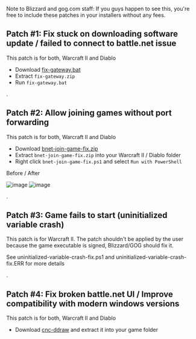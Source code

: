 Note to Blizzard and gog.com staff: If you guys happen to see this, you're free to include these patches in your installers without any fees.


Patch #1: Fix stuck on downloading software update / failed to connect to battle.net issue
-----------------
This patch is for both, Warcraft II and Diablo

 - Download [fix-gateway.bat](https://downgit.github.io/#/home?url=https://github.com/FunkyFr3sh/Warcraft-II-Powershell-Patches/blob/main/fix-gateway.bat)
 - Extract `fix-gateway.zip`
 - Run `fix-gateway.bat`


.

Patch #2: Allow joining games without port forwarding
-----------------
This patch is for both, Warcraft II and Diablo

 - Download [bnet-join-game-fix.zip](https://downgit.github.io/#/home?url=https://github.com/FunkyFr3sh/Warcraft-II-Powershell-Patches/blob/main/bnet-join-game-fix.ps1)
 - Extract `bnet-join-game-fix.zip` into your Warcraft II / Diablo folder
 - Right click `bnet-join-game-fix.ps1` and select `Run with PowerShell`


Before / After

![image](https://github.com/FunkyFr3sh/Warcraft-II-Powershell-Patches/assets/8355237/3b0b7684-bcdb-48cf-b7f9-04055a953a92) ![image](https://github.com/FunkyFr3sh/Warcraft-II-Powershell-Patches/assets/8355237/d5c58a4c-b2f0-4915-8459-5da5fd0a099f)

.

Patch #3: Game fails to start (uninitialized variable crash)
-----------------
This patch is for Warcraft II. 
The patch shouldn't be applied by the user because the game executable is signed, Blizzard/GOG should fix it.

See uninitialized-variable-crash-fix.ps1 and uninitialized-variable-crash-fix.ERR for more details

.

Patch #4: Fix broken battle.net UI / Improve compatibility with modern windows versions
-----------------
This patch is for both, Warcraft II and Diablo

- Download [cnc-ddraw](https://github.com/FunkyFr3sh/cnc-ddraw/releases/tag/battle.net) and extract it into your game folder 

